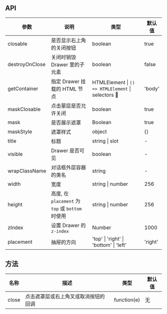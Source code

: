 ## API

| 参数 | 说明 | 类型 | 默认值 |
| --- | --- | --- | --- |
| closable | 是否显示右上角的关闭按钮 | boolean | true |
| destroyOnClose | 关闭时销毁 Drawer 里的子元素 | boolean | false |
| getContainer | 指定 Drawer 挂载的 HTML 节点 | HTMLElement \| `() => HTMLElement` \| selectors  | 'body' |
| maskClosable | 点击蒙层是否允许关闭 | boolean | true |
| mask | 是否展示遮罩 | Boolean | true |
| maskStyle | 遮罩样式 | object | {} |
| title | 标题 | string \| slot | - |
| visible | Drawer 是否可见 | boolean | - |
| wrapClassName | 对话框外层容器的类名 | string | - |
| width | 宽度 | string \| number | 256 |
| height | 高度, 在 `placement` 为 `top` 或 `bottom` 时使用 | string \| number | 256 |
| zIndex | 设置 Drawer 的 `z-index` | Number | 1000 |
| placement | 抽屉的方向 | 'top'  \| 'right' \| 'bottom' \| 'left' | 'right'

## 方法

| 名称 | 描述 | 类型 | 默认值 |
| --- | --- | --- | --- |
| close | 点击遮罩层或右上角叉或取消按钮的回调 | function(e) | 无 |

